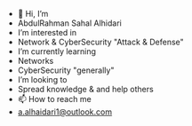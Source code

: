 - 👋 Hi, I’m 
- AbdulRahman Sahal Alhidari
- I’m interested in
- Network & CyberSecurity "Attack & Defense"
- I’m currently learning
- Networks
- CyberSecurity "generally"
- I’m looking to
- Spread knowledge & and help others
- 📫 How to reach me
- a.alhaidari1@outlook.com

<!---
D1HM/D1HM is a ✨ special ✨ repository because its `README.md` (this file) appears on your GitHub profile.
You can click the Preview link to take a look at your changes.
--->
